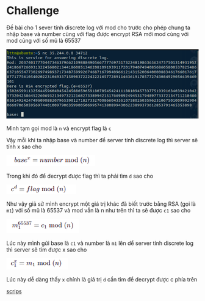 # Challenge
Đề bài cho 1 sever tính discrete log với mod cho trước cho phép chung ta nhập base và number cùng với flag được encrypt  RSA mới mod cùng với mod củng với số mũ là
65537

![](https://github.com/lttn1204/CTF/blob/main/2021/IJCTF/discrete_log/1.png)

Mình tạm gọi mod là ```n``` và encrypt flag là ```c```

Vậy mỗi khi ta nhập base và number để server tính discrete log thì server sẽ tính x sao cho

![](https://github.com/lttn1204/CTF/blob/main/2021/IJCTF/discrete_log/2.png)

Trong khi đó để decrypt được flag thì ta phải tìm ```d``` sao cho 

![](https://github.com/lttn1204/CTF/blob/main/2021/IJCTF/discrete_log/3.png)

Như vậy giả sử mình encrypt một giá trị khác đã biết trước bằng RSA (gọi là ```m1```) với số mũ là 65537 và mod vẫn là n như trên thì ta sẽ được ```c1``` sao cho 

![](https://github.com/lttn1204/CTF/blob/main/2021/IJCTF/discrete_log/4.png)

Lúc này mình gửi base là ```c1``` và number là ```m1``` lên dể server tính discrete log thì server sẽ tìm được x sao cho 

![](https://github.com/lttn1204/CTF/blob/main/2021/IJCTF/discrete_log/5.png)

Lúc này dễ dàng thấy ```x``` chính là giá trị ```d``` cần tìm để decrypt được c phía trên

[scrips](https://github.com/lttn1204/CTF/blob/main/2021/IJCTF/discrete_log/solve_discrete_log.py)

